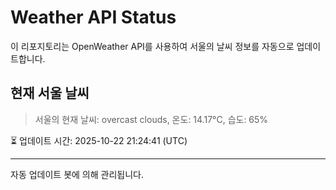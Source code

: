 
# Weather API Status

이 리포지토리는 OpenWeather API를 사용하여 서울의 날씨 정보를 자동으로 업데이트합니다.

## 현재 서울 날씨
> 서울의 현재 날씨: overcast clouds, 온도: 14.17°C, 습도: 65%

⏳ 업데이트 시간: 2025-10-22 21:24:41 (UTC)

---
자동 업데이트 봇에 의해 관리됩니다.
